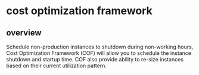 # cost optimization framework

## overview
Schedule non-production instances to shutdown during non-working hours, Cost Optimization Framework (COF) will allow you to schedule the instance shutdown and startup time. COF also provide ability to re-size instances based on their current utilization pattern.